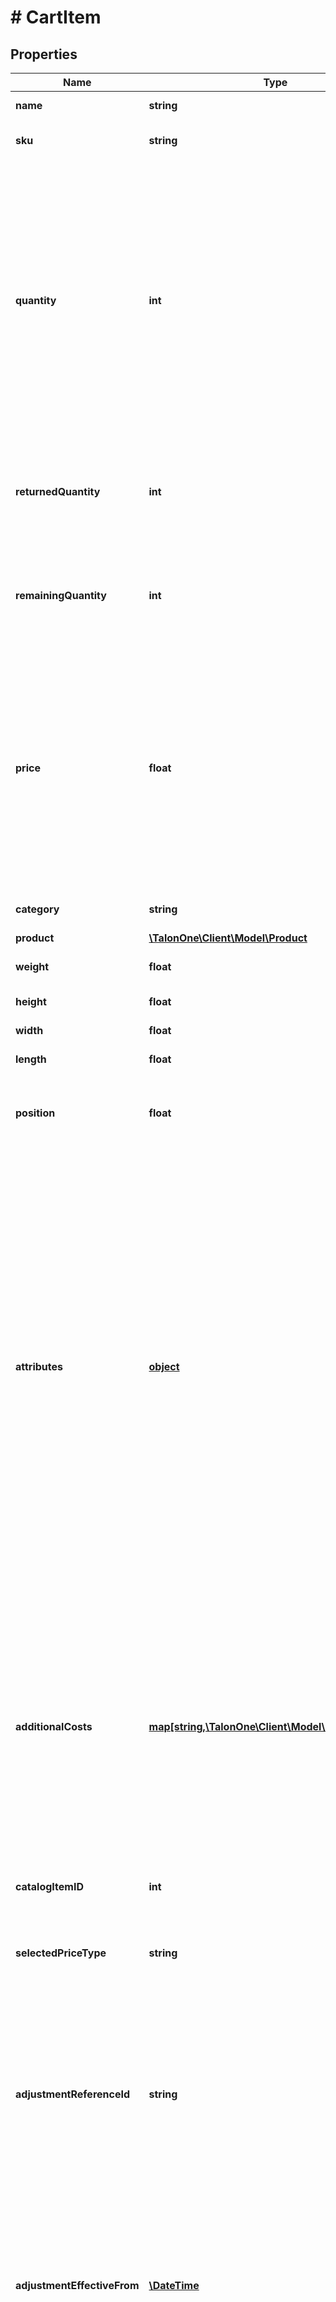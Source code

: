 # # CartItem

## Properties

Name | Type | Description | Notes
------------ | ------------- | ------------- | -------------
**name** | **string** | Name of item. | [optional] 
**sku** | **string** | Stock keeping unit of item. | 
**quantity** | **int** | Number of units of this item. Due to [cart item flattening](https://docs.talon.one/docs/product/rules/understanding-cart-item-flattening), if you provide a quantity greater than 1, the item will be split in as many items as the provided quantity. This will impact the number of **per-item** effects triggered from your campaigns. | 
**returnedQuantity** | **int** | Number of returned items, calculated internally based on returns of this item. | [optional] 
**remainingQuantity** | **int** | Remaining quantity of the item, calculated internally based on returns of this item. | [optional] 
**price** | **float** | Price of the item in the currency defined by your Application. This field is required if this item is not part of a [catalog](https://docs.talon.one/docs/product/account/dev-tools/managing-cart-item-catalogs). If it is part of a catalog, setting a price here overrides the price from the catalog. | [optional] 
**category** | **string** | Type, group or model of the item. | [optional] 
**product** | [**\TalonOne\Client\Model\Product**](Product.md) |  | [optional] 
**weight** | **float** | Weight of item in grams. | [optional] 
**height** | **float** | Height of item in mm. | [optional] 
**width** | **float** | Width of item in mm. | [optional] 
**length** | **float** | Length of item in mm. | [optional] 
**position** | **float** | Position of the Cart Item in the Cart (calculated internally). | [optional] 
**attributes** | [**object**](.md) | Use this property to set a value for the attributes of your choice. [Attributes](https://docs.talon.one/docs/dev/concepts/attributes) represent any information to attach to this cart item.  Custom _cart item_ attributes must be created in the Campaign Manager before you set them with this property.  **Note:** Any previously defined attributes that you do not include in the array will be removed. | [optional] 
**additionalCosts** | [**map[string,\TalonOne\Client\Model\AdditionalCost]**](AdditionalCost.md) | Use this property to set a value for the additional costs of this item, such as a shipping cost. They must be created in the Campaign Manager before you set them with this property. See [Managing additional costs](https://docs.talon.one/docs/product/account/dev-tools/managing-additional-costs). | [optional] 
**catalogItemID** | **int** | The catalog item ID. | [optional] 
**selectedPriceType** | **string** | The selected price type for this cart item (e.g. the price for members only). | [optional] 
**adjustmentReferenceId** | **string** | The reference ID of the selected price adjustment for this cart item. Only returned if the selected price resulted from a price adjustment. | [optional] 
**adjustmentEffectiveFrom** | [**\DateTime**](\DateTime.md) | The date and time from which the price adjustment is effective. Only returned if the selected price resulted from a price adjustment that contains this field. | [optional] 
**adjustmentEffectiveUntil** | [**\DateTime**](\DateTime.md) | The date and time until which the price adjustment is effective. Only returned if the selected price resulted from a price adjustment that contains this field. | [optional] 
**prices** | [**map[string,\TalonOne\Client\Model\PriceDetail]**](PriceDetail.md) | A map of keys and values representing the price types and related price adjustment details for this cart item. The keys correspond to the &#x60;priceType&#x60; names. | [optional] 

[[Back to Model list]](../../README.md#documentation-for-models) [[Back to API list]](../../README.md#documentation-for-api-endpoints) [[Back to README]](../../README.md)


